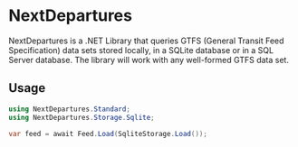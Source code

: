 # NextDepartures

NextDepartures is a .NET Library that queries GTFS (General
Transit Feed Specification) data sets stored locally, in a SQLite
database or in a SQL Server database. The library will work with
any well-formed GTFS data set.

## Usage

```csharp
using NextDepartures.Standard;
using NextDepartures.Storage.Sqlite;

var feed = await Feed.Load(SqliteStorage.Load());
```